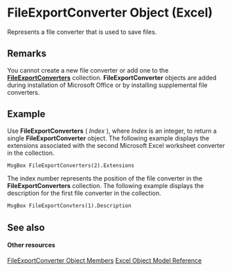 
# FileExportConverter Object (Excel)

Represents a file converter that is used to save files.


## Remarks

You cannot create a new file converter or add one to the  **[FileExportConverters](f4b0500e-308a-42e7-a9eb-4a511b8ca754.md)** collection. **FileExportConverter** objects are added during installation of Microsoft Office or by installing supplemental file converters.


## Example

Use  **FileExportConverters** ( _Index_ ), where _Index_ is an integer, to return a single **FileExportConverter** object. The following example displays the extensions associated with the second Microsoft Excel worksheet converter in the collection.


```vb
MsgBox FileExportConverters(2).Extensions
```

The index number represents the position of the file converter in the  **FileExportConverters** collection. The following example displays the description for the first file converter in the collection.




```vb
MsgBox FileExportConvters(1).Description
```


## See also


#### Other resources


[FileExportConverter Object Members](f1ba5cfe-99f8-c6f7-c8c8-f4122d8cde6b.md)
[Excel Object Model Reference](http://msdn.microsoft.com/library/11ea8598-8a20-92d5-f98b-0da04263bf2c%28Office.15%29.aspx)
